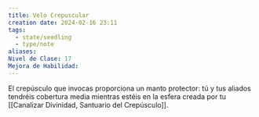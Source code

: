 ```yaml
---
title: Velo Crepuscular
creation date: 2024-02-16 23:11
tags:
  - state/seedling
  - type/note
aliases: 
Nivel de Clase: 17
Mejora de Habilidad:
---
```

El crepúsculo que invocas proporciona un manto protector: tú y tus aliados tendréis cobertura
media mientras estéis en la esfera creada por tu [[Canalizar Divinidad, Santuario del Crepúsculo]].
